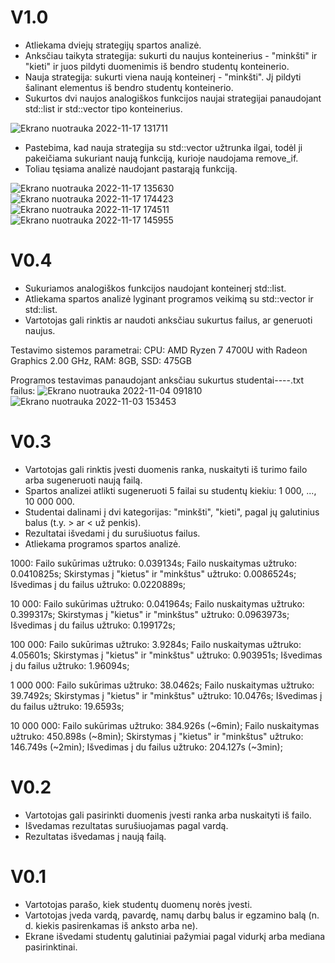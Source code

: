 # V1.0
* Atliekama dviejų strategijų spartos analizė.
* Anksčiau taikyta strategija: sukurti du naujus konteinerius - "minkšti" ir "kieti" ir juos pildyti duomenimis iš bendro studentų konteinerio.
* Nauja strategija: sukurti viena naują konteinerį - "minkšti". Jį pildyti šalinant elementus iš bendro studentų konteinerio.
* Sukurtos dvi naujos analogiškos funkcijos naujai strategijai panaudojant std::list ir std::vector tipo konteinerius.


![Ekrano nuotrauka 2022-11-17 131711](https://user-images.githubusercontent.com/114149330/202501637-f4b04208-b31f-4b41-b806-3a7b53975596.png)

* Pastebima, kad nauja strategija su std::vector užtrunka ilgai, todėl ji pakeičiama sukuriant naują funkciją, kurioje naudojama remove_if.
* Toliau tęsiama analizė naudojant pastarąją funkciją.

![Ekrano nuotrauka 2022-11-17 135630](https://user-images.githubusercontent.com/114149330/202502592-fc0f0a75-3e4c-4c70-a774-10966143999d.png)
![Ekrano nuotrauka 2022-11-17 174423](https://user-images.githubusercontent.com/114149330/202502604-98e36689-8fae-4f3e-b6f0-b9ac41263e1b.png)
![Ekrano nuotrauka 2022-11-17 174511](https://user-images.githubusercontent.com/114149330/202502615-1a1d524c-53b1-470c-8de0-1d4deae5c2f0.png)
![Ekrano nuotrauka 2022-11-17 145955](https://user-images.githubusercontent.com/114149330/202503237-d223a078-7f2c-4239-9532-d83759b2b60d.png)

# V0.4
* Sukuriamos analogiškos funkcijos naudojant konteinerį std::list.
* Atliekama spartos analizė lyginant programos veikimą su std::vector ir std::list.
* Vartotojas gali rinktis ar naudoti anksčiau sukurtus failus, ar generuoti naujus.

Testavimo sistemos parametrai:
CPU: AMD Ryzen 7 4700U with Radeon Graphics 2.00 GHz,
RAM: 8GB,
SSD: 475GB


Programos testavimas panaudojant anksčiau sukurtus studentai----.txt failus:
![Ekrano nuotrauka 2022-11-04 091810](https://user-images.githubusercontent.com/114149330/199920274-0e12866b-e8f0-42e0-8d45-c1018bd6876a.png)
![Ekrano nuotrauka 2022-11-03 153453](https://user-images.githubusercontent.com/114149330/199736459-6bf2b4b5-a52d-4f01-8d45-5d9ecf78b484.png)

# V0.3
* Vartotojas gali rinktis įvesti duomenis ranka, nuskaityti iš turimo failo arba sugeneruoti naują failą.
* Spartos analizei atlikti sugeneruoti 5 failai su studentų kiekiu: 1 000, ..., 10 000 000.
* Studentai dalinami į dvi kategorijas: "minkšti", "kieti", pagal jų galutinius balus (t.y. > ar < už penkis).
* Rezultatai išvedami į du surušiuotus failus.
* Atliekama programos spartos analizė.

1000:
Failo sukūrimas užtruko:  0.039134s;
Failo nuskaitymas užtruko:  0.0410825s;
Skirstymas į "kietus" ir "minkštus" užtruko:  0.0086524s;
Išvedimas į du failus užtruko:  0.0220889s;

10 000:
Failo sukūrimas užtruko: 0.041964s;
Failo nuskaitymas užtruko: 0.399317s;
Skirstymas į "kietus" ir "minkštus" užtruko: 0.0963973s;
Išvedimas į du failus užtruko: 0.199172s;

100 000:
Failo sukūrimas užtruko: 3.9284s;
Failo nuskaitymas užtruko: 4.05601s;
Skirstymas į "kietus" ir "minkštus" užtruko: 0.903951s;
Išvedimas į du failus užtruko: 1.96094s;

1 000 000:
Failo sukūrimas užtruko: 38.0462s;
Failo nuskaitymas užtruko: 39.7492s;
Skirstymas į "kietus" ir "minkštus" užtruko: 10.0476s;
Išvedimas į du failus užtruko: 19.6593s;


10 000 000:
Failo sukūrimas užtruko: 384.926s (~6min);
Failo nuskaitymas užtruko: 450.898s (~8min);
Skirstymas į "kietus" ir "minkštus" užtruko: 146.749s (~2min);
Išvedimas į du failus užtruko: 204.127s (~3min);
# V0.2
* Vartotojas gali pasirinkti duomenis įvesti ranka arba nuskaityti iš failo.
* Išvedamas rezultatas surušiuojamas pagal vardą.
* Rezultatas išvedamas į naują failą.
# V0.1
* Vartotojas parašo, kiek studentų duomenų norės įvesti.
* Vartotojas įveda vardą, pavardę, namų darbų balus ir egzamino balą (n. d. kiekis pasirenkamas iš anksto arba ne).
* Ekrane išvedami studentų galutiniai pažymiai pagal vidurkį arba mediana pasirinktinai.
